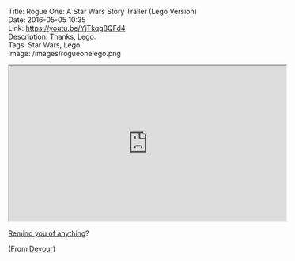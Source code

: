 Title: Rogue One: A Star Wars Story Trailer (Lego Version)  
Date: 2016-05-05 10:35  
Link: https://youtu.be/YjTkqg8QFd4  
Description: Thanks, Lego.  
Tags: Star Wars, Lego  
Image: /images/rogueonelego.png  

<iframe width="560" height="315" src="https://www.youtube-nocookie.com/embed/YjTkqg8QFd4?rel=0&amp;showinfo=0" allowfullscreen></iframe>

[Remind you of anything][1]?

(From [Devour][2])

[1]: /2015/4/18/lego-star-wars-the-force-awakens-trailer-2 "My post sharing The Force Awakens Trailer 2 in Lego"
[2]: http://devour.com/video/lego-rogue-one-trailer/ "Devour source post"
